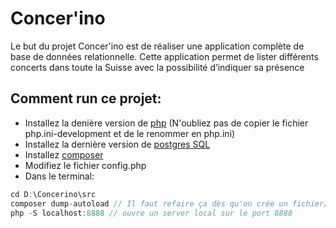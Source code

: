 # Concer'ino
Le but du projet Concer'ino est de réaliser une application complète de base de données relationnelle. Cette application permet de lister différents
concerts dans toute la Suisse avec la possibilité d’indiquer sa présence

## Comment run ce projet:
* Installez la denière version de [php](https://www.sitepoint.com/how-to-install-php-on-windows/) (N'oubliez pas de copier le fichier php.ini-development et de le renommer en php.ini)
* Installez la dernière version de [postgres SQL](https://www.enterprisedb.com/downloads/postgres-postgresql-downloads)
* Installez [composer](https://getcomposer.org/)
* Modifiez le fichier config.php
* Dans le terminal: 
```js
cd D:\Concerino\src
composer dump-autoload // Il faut refaire ça dès qu'on crée un fichier/dossier
php -S localhost:8888 // ouvre un server local sur le port 8888
```